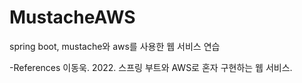 # MustacheAWS

spring boot, mustache와 aws를 사용한 웹 서비스 연습

-References
이동욱. 2022. 스프링 부트와 AWS로 혼자 구현하는 웹 서비스.